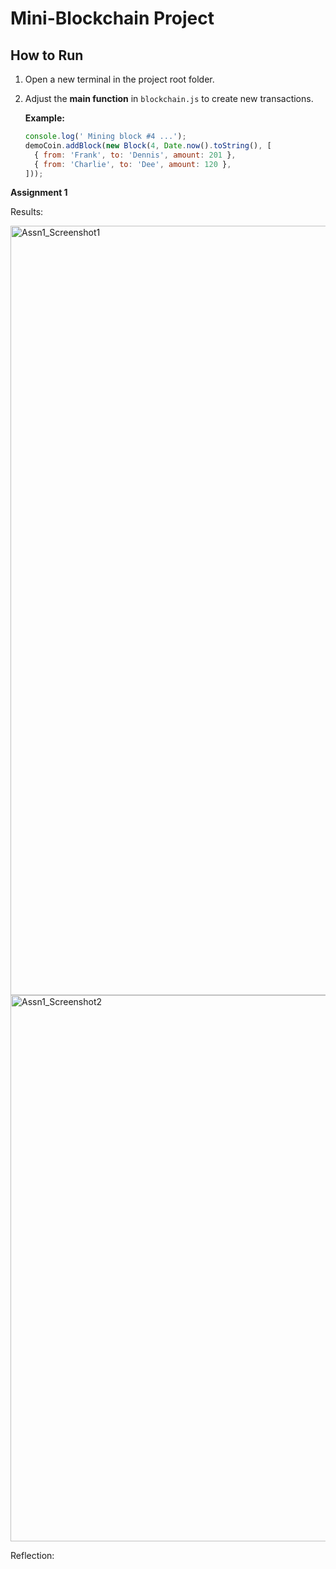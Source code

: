 # Mini-Blockchain Project

## How to Run

1. Open a new terminal in the project root folder.  
2. Adjust the **main function** in `blockchain.js` to create new transactions.  

   **Example:**
   ```javascript
   console.log(' Mining block #4 ...');
   demoCoin.addBlock(new Block(4, Date.now().toString(), [
     { from: 'Frank', to: 'Dennis', amount: 201 },
     { from: 'Charlie', to: 'Dee', amount: 120 },
   ]));

**Assignment 1**

Results:

<img width="712" height="1231" alt="Assn1_Screenshot1" src="https://github.com/user-attachments/assets/5830e270-61fa-4513-b07b-c0e08b96ddc4" />
<img width="687" height="874" alt="Assn1_Screenshot2" src="https://github.com/user-attachments/assets/f9ffe788-764f-4262-beed-83f82fbdf3e0" />

Reflection:
